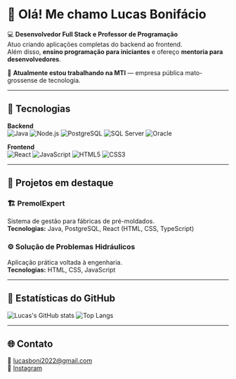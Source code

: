 # 👋 Olá! Me chamo Lucas Bonifácio

💻 **Desenvolvedor Full Stack e Professor de Programação**  
Atuo criando aplicações completas do backend ao frontend.  
Além disso, **ensino programação para iniciantes** e ofereço **mentoria para desenvolvedores**.  

🚀 **Atualmente estou trabalhando na MTI** — empresa pública mato-grossense de tecnologia.  

---

## 🧰 Tecnologias

**Backend**  
![Java](https://img.shields.io/badge/Java-ED8B00?style=for-the-badge&logo=java&logoColor=white)
![Node.js](https://img.shields.io/badge/Node.js-339933?style=for-the-badge&logo=node.js&logoColor=white)
![PostgreSQL](https://img.shields.io/badge/PostgreSQL-316192?style=for-the-badge&logo=postgresql&logoColor=white)
![SQL Server](https://img.shields.io/badge/SQL_Server-CC2927?style=for-the-badge&logo=microsoft-sql-server&logoColor=white)
![Oracle](https://img.shields.io/badge/Oracle-F80000?style=for-the-badge&logo=oracle&logoColor=white)

**Frontend**  
![React](https://img.shields.io/badge/React-20232A?style=for-the-badge&logo=react&logoColor=61DAFB)
![JavaScript](https://img.shields.io/badge/JavaScript-F7DF1E?style=for-the-badge&logo=javascript&logoColor=black)
![HTML5](https://img.shields.io/badge/HTML5-E34F26?style=for-the-badge&logo=html5&logoColor=white)
![CSS3](https://img.shields.io/badge/CSS3-1572B6?style=for-the-badge&logo=css3&logoColor=white)

---

## 📌 Projetos em destaque

### 🏗️ PremolExpert
Sistema de gestão para fábricas de pré-moldados.  
**Tecnologias:** Java, PostgreSQL, React (HTML, CSS, TypeScript)  

### ⚙️ Solução de Problemas Hidráulicos
Aplicação prática voltada à engenharia.  
**Tecnologias:** HTML, CSS, JavaScript  

---

## 🌟 Estatísticas do GitHub
![Lucas's GitHub stats](https://github-readme-stats.vercel.app/api?username=lucasboni2022&show_icons=true&theme=tokyonight&hide_border=true)
![Top Langs](https://github-readme-stats.vercel.app/api/top-langs/?username=lucasboni2022&layout=compact&theme=tokyonight&hide_border=true)

---

## 🌐 Contato
📧 lucasboni2022@gmail.com  
📸 [Instagram](https://www.instagram.com/lucasboniprogramador?igsh=ZXFkbm55eHpxMmk3&utm_source=qr)
